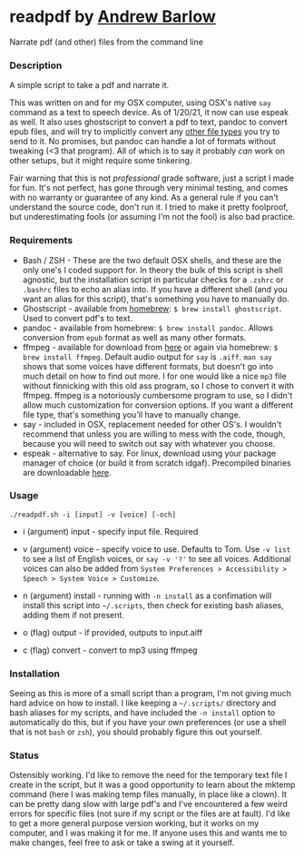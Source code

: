 # readpdf by [Andrew Barlow](https://github.com/dandrewbarlow)
Narrate pdf (and other) files from the command line

### Description
A simple script to take a pdf and narrate it. 

This was written on and for my OSX computer, using OSX's native `say` command as a text to speech device. As of 1/20/21, it now can use espeak as well. It also uses ghostscript to convert a pdf to text, pandoc to convert epub files, and will try to implicitly convert any [other file types](https://pandoc.org/index.html) you try to send to it. No promises, but pandoc can handle a lot of formats without tweaking (<3 that program). All of which is to say it probably *can* work on other setups, but it might require some tinkering.

Fair warning that this is not *professional* grade software, just a script I made for fun. It's not perfect, has gone through very minimal testing, and comes with no warranty or guarantee of any kind. As a general rule if you can't understand the source code, don't run it. I tried to make it pretty foolproof, but underestimating fools (or assuming I'm not the fool) is also bad practice.

### Requirements
* Bash / ZSH - These are the two default OSX shells, and these are the only one's I coded support for. In theory the bulk of this script is shell agnostic, but the installation script in particular checks for a `.zshrc` or `.bashrc` files to echo an alias into. If you have a different shell (and you want an alias for this script), that's something you have to manually do. 
* Ghostscript - available from [homebrew](https://brew.sh/): `$ brew install ghostscript`. Used to convert pdf's to text.
* pandoc - available from homebrew: `$ brew install pandoc`. Allows conversion from `epub` format as well as many other formats.
* ffmpeg - available for download from [here](http://ffmpeg.org/download.html) or again via homebrew: `$ brew install ffmpeg`. Default audio output for `say` is `.aiff`. `man say` shows that some voices have different formats, but doesn't go into much detail on how to find out more. I for one would like a nice `mp3` file without finnicking with this old ass program, so I chose to convert it with ffmpeg. ffmpeg is a notoriously cumbersome program to use, so I didn't allow much customization for conversion options. If you want a different file type, that's something you'll have to manually change.
* say - included in OSX, replacement needed for other OS's. I wouldn't recommend that unless you are willing to mess with the code, though, because you will need to switch out say with whatever you choose.
* espeak - alternative to say. For linux, download using your package manager of choice (or build it from scratch idgaf). Precompiled binaries are downloadable [here](http://espeak.sourceforge.net/download.html).

### Usage
`./readpdf.sh -i [input] -v [voice] [-och]`

- i (argument) input - specify input file. Required

- v (argument) voice - specify voice to use. Defaults to Tom. Use `-v list` to see a list of English voices, or `say -v '?'` to see all voices. Additional voices can also be added from `System Preferences > Accessibility > Speech > System Voice > Customize`.

- n (argument) install - running with `-n install` as a confimation will install this script into `~/.scripts`, then check for existing bash aliases, adding them if not present.

- o (flag) output - if provided, outputs to input.aiff

- c (flag) convert - convert to mp3 using ffmpeg

### Installation
Seeing as this is more of a small script than a program, I'm not giving much hard advice on how to install. I like keeping a `~/.scripts/` directory and bash aliases for my scripts, and have included the `-n install` option to automatically do this, but if you have your own preferences (or use a shell that is not `bash` or `zsh`), you should probably figure this out yourself.

### Status
Ostensibly working. I'd like to remove the need for the temporary text file I create in the script, but it was a good opportunity to learn about the mktemp command (here I was making temp files manually, in place like a clown). It can be pretty dang slow with large pdf's and I've encountered a few weird errors for specific files (not sure if my script or the files are at fault). I'd like to get a more general purpose version working, but it works on my computer, and I was making it for me. If anyone uses this and wants me to make changes, feel free to ask or take a swing at it yourself.